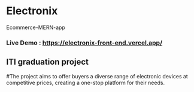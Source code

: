# Electronix
Ecommerce-MERN-app
 ### Live Demo : https://electronix-front-end.vercel.app/ 
## ITI graduation project
#The project aims to offer buyers a diverse range of electronic devices at competitive prices, creating a one-stop platform for their needs.
